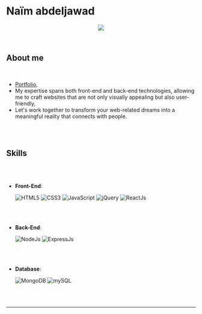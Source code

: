 

<h1>Naïm abdeljawad </h1>
  
<p align="center">
  <img src="https://readme-typing-svg.herokuapp.com?font=Time+New+Roman&color=cyan&size=25&center=true&vCenter=true&width=700&height=120&lines=Hey+guys+how+are+you..<3;let's+talk+about+me;Computer+Science+Student,;Front-End+Back-End+Web+Developer,;I+can+provide+services+related+to...;sites,+landing+page,+dashboard,+api,+etc...;Interested+to+learn+more+and+more.">
</p>


<br>



	
##  **About me**


<br>

  - [Portfolio](https://naimabd.me),
  - My expertise spans both front-end and back-end technologies, allowing me to craft websites that are not only visually appealing but also user-friendly,
  - Let's work together to transform your web-related dreams into a meaningful reality that connects with people.
  

<br><br>


## **Skills**
<br>

<div>


  
<br>   
    
- **Front-End**:

   ![HTML5](https://img.shields.io/badge/HTML5%20-%23E34F26.svg?style=for-the-badge&logo=html5&logoColor=white)
   ![CSS3](https://img.shields.io/badge/CSS%20-%231572B6.svg?style=for-the-badge&logo=css3&logoColor=white)
   ![JavaScript](https://img.shields.io/badge/JavaScript%20-%23F7DF1E.svg?style=for-the-badge&logo=javascript&logoColor=black)
   ![jQuery](https://img.shields.io/badge/Jquery%20-%230769AD.svg?style=for-the-badge&logo=jquery)
   ![ReactJs](https://img.shields.io/badge/react.js%20-%2361DAFB.svg?style=for-the-badge&logo=react&logoColor=white)

<br>
  
<br>   
    
- **Back-End**:

   ![NodeJs](https://img.shields.io/badge/node.js%20-%23339933.svg?style=for-the-badge&logo=node.js&logoColor=white)
   ![ExpressJs](https://img.shields.io/badge/express.js%20-%23000000.svg?style=for-the-badge&logo=express&logoColor=white)

 <br>
  
<br>   
    
- **Database**:

   ![MongoDB](https://img.shields.io/badge/mongodb%20-%2347A248.svg?style=for-the-badge&logo=mongodb&logoColor=white)
   ![mySQL](https://img.shields.io/badge/mysql%20-%234479A1.svg?style=for-the-badge&logo=mysql&logoColor=white)

 <br>

  
  
</div>

<br>

-----


 
